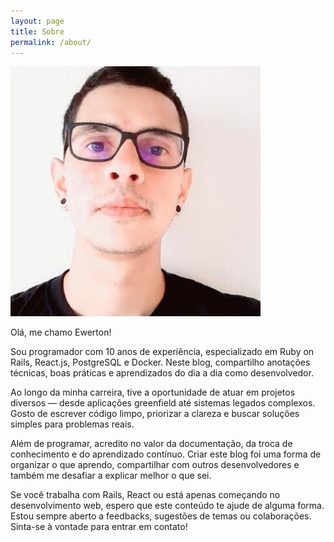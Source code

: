 ```yaml
---
layout: page
title: Sobre
permalink: /about/
---
```



<img src="/images/profile.jpeg" class="profile-image" alt="Minha Foto">

Olá, me chamo Ewerton!

Sou programador com 10 anos de experiência, especializado em Ruby on Rails, React.js, PostgreSQL e Docker.
Neste blog, compartilho anotações técnicas, boas práticas e aprendizados do dia a dia como desenvolvedor.

Ao longo da minha carreira, tive a oportunidade de atuar em projetos diversos — desde aplicações greenfield até sistemas legados complexos. Gosto de escrever código limpo, priorizar a clareza e buscar soluções simples para problemas reais.

Além de programar, acredito no valor da documentação, da troca de conhecimento e do aprendizado contínuo. Criar este blog foi uma forma de organizar o que aprendo, compartilhar com outros desenvolvedores e também me desafiar a explicar melhor o que sei.

Se você trabalha com Rails, React ou está apenas começando no desenvolvimento web, espero que este conteúdo te ajude de alguma forma. Estou sempre aberto a feedbacks, sugestões de temas ou colaborações. Sinta-se à vontade para entrar em contato!
